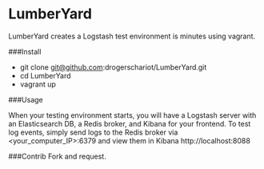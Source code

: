 LumberYard
==========

LumberYard creates a Logstash test environment is minutes using vagrant.

###Install
- git clone git@github.com:drogerschariot/LumberYard.git
- cd LumberYard
- vagrant up


###Usage

When your testing environment starts, you will have a Logstash server with an Elasticsearch DB, a Redis broker, and Kibana for your frontend. To test log events, simply send logs to the Redis broker via <your_computer_IP>:6379 and view them in Kibana http://localhost:8088


###Contrib
Fork and request.
